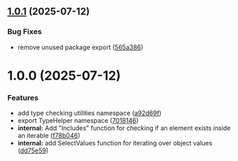 ## [1.0.1](https://github.com/michironoaware/MichiTypeHelper/compare/v1.0.0...v1.0.1) (2025-07-12)


### Bug Fixes

* remove unused package export ([565a386](https://github.com/michironoaware/MichiTypeHelper/commit/565a3861c444b7046d6f791a1b463c10d825f49f))

# 1.0.0 (2025-07-12)

### Features

* add type checking utilities namespace ([a92d69f](https://github.com/michironoaware/MichiTypeHelper/commit/a92d69fe6045496cacf227ddb64fd989b6dd0c26))
* export TypeHelper namespace ([7018146](https://github.com/michironoaware/MichiTypeHelper/commit/70181462bf646976cdcf0cf1d136b5594fa896ab))
* **internal:** Add "Includes" function for checking if an element exists inside an iterable ([f78b046](https://github.com/michironoaware/MichiTypeHelper/commit/f78b0462e2c0a586d9d1246aa78567bcb5dd1de0))
* **internal:** add SelectValues function for iterating over object values ([dd75e59](https://github.com/michironoaware/MichiTypeHelper/commit/dd75e59970cc2d7819852af6ad3b3c33f62c4be1))
